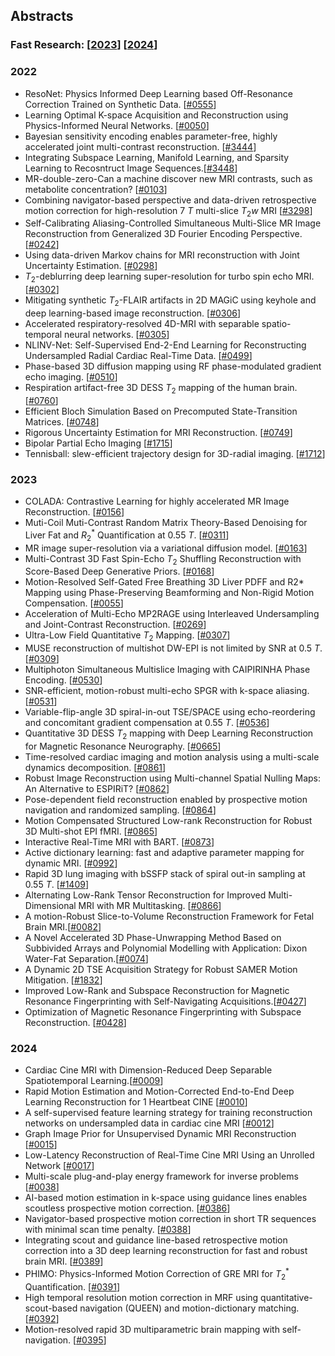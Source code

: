 ## Abstracts

### Fast Research: [[2023](https://ismrm2023-unofficial.netlify.app/)] [[2024](https://meetingsearch.ismrm.org/)]

### 2022
- ResoNet: Physics Informed Deep Learning based Off-Resonance Correction Trained on Synthetic Data. [[#0555](https://submissions.mirasmart.com/ISMRM2022/Itinerary/Files/PDFFiles/0555.html)]
- Learning Optimal K-space Acquisition and Reconstruction using Physics-Informed Neural Networks.  [[#0050](https://submissions.mirasmart.com/ISMRM2022/Itinerary/Files/PDFFiles/0050.html)]
- Bayesian sensitivity encoding enables parameter-free, highly accelerated joint multi-contrast reconstruction. [[#3444](https://submissions.mirasmart.com/ISMRM2022/Itinerary/Files/PDFFiles/3444.html)]
- Integrating Subspace Learning, Manifold Learning, and Sparsity Learning to Recosntruct Image Sequences.[[#3448](https://submissions.mirasmart.com/ISMRM2022/Itinerary/Files/PDFFiles/3448.html)]
- MR-double-zero-Can a machine discover new MRI contrasts, such as metabolite concentration? [[#0103](https://submissions.mirasmart.com/ISMRM2022/Itinerary/Files/PDFFiles/0103.html)]
- Combining navigator-based perspective and data-driven retrospective motion correction for high-resolution 7 $T$ multi-slice $T_2w$ MRI [[#3298](https://submissions.mirasmart.com/ISMRM2022/Itinerary/Files/PDFFiles/3298.html)]
- Self-Calibrating Aliasing-Controlled Simultaneous Multi-Slice MR Image Reconstruction from Generalized 3D Fourier Encoding Perspective. [[#0242](https://submissions.mirasmart.com/ISMRM2022/Itinerary/Files/PDFFiles/0242.html)]
- Using data-driven Markov chains for MRI reconstruction with Joint Uncertainty Estimation. [[#0298](https://submissions.mirasmart.com/ISMRM2022/Itinerary/Files/PDFFiles/0298.html)]
- $T_2$-deblurring deep learning super-resolution for turbo spin echo MRI. [[#0302](https://submissions.mirasmart.com/ISMRM2022/Itinerary/Files/PDFFiles/0302.html)]
- Mitigating synthetic $T_2$-FLAIR artifacts in 2D MAGiC using keyhole and deep learning-based image reconstruction. [[#0306](https://submissions.mirasmart.com/ISMRM2022/Itinerary/Files/PDFFiles/0306.html)]
- Accelerated respiratory-resolved 4D-MRI with separable spatio-temporal neural networks. [[#0305](https://submissions.mirasmart.com/ISMRM2022/Itinerary/Files/PDFFiles/0305.html)]
- NLINV-Net: Self-Supervised End-2-End Learning for Reconstructing Undersampled Radial Cardiac Real-Time Data. [[#0499](https://submissions.mirasmart.com/ISMRM2022/Itinerary/Files/PDFFiles/0499.html)]
- Phase-based 3D diffusion mapping using RF phase-modulated gradient echo imaging. [[#0510](https://submissions.mirasmart.com/ISMRM2022/Itinerary/Files/PDFFiles/0510.html)]
- Respiration artifact-free 3D DESS $T_2$ mapping of the human brain. [[#0760](https://submissions.mirasmart.com/ISMRM2022/Itinerary/Files/PDFFiles/0760.html)]
- Efficient Bloch Simulation Based on Precomputed State-Transition Matrices. [[#0748](https://submissions.mirasmart.com/ISMRM2022/Itinerary/Files/PDFFiles/0748.html)]
- Rigorous Uncertainty Estimation for MRI Reconstruction. [[#0749](https://submissions.mirasmart.com/ISMRM2022/Itinerary/Files/PDFFiles/0749.html)]
- Bipolar Partial Echo Imaging [[#1715](https://submissions.mirasmart.com/ISMRM2022/Itinerary/Files/PDFFiles/1715.html)]
- Tennisball: slew-efficient trajectory design for 3D-radial imaging. [[#1712](https://submissions.mirasmart.com/ISMRM2022/Itinerary/Files/PDFFiles/1712.html)]

### 2023
- COLADA: Contrastive Learning for highly accelerated MR Image Reconstruction. [[#0156](https://cds.ismrm.org/protected/23MPresentations/abstracts/0156.html)]
- Muti-Coil Muti-Contrast Random Matrix Theory-Based Denoising for Liver Fat and $R_2^*$ Quantification at 0.55 $T$. [[#0311](https://cds.ismrm.org/protected/23MPresentations/abstracts/0311.html)]
- MR image super-resolution via a variational diffusion model. [[#0163](https://cds.ismrm.org/protected/23MPresentations/abstracts/0163.html)]
- Multi-Contrast 3D Fast Spin-Echo $T_2$ Shuffling Reconstruction with Score-Based Deep Generative Priors. [[#0168](https://cds.ismrm.org/protected/23MPresentations/abstracts/0168.html)]
- Motion-Resolved Self-Gated Free Breathing 3D Liver PDFF and R2* Mapping using Phase-Preserving Beamforming and Non-Rigid Motion Compensation. [[#0055](https://cds.ismrm.org/protected/23MPresentations/abstracts/0055.html)]
- Acceleration of Multi-Echo MP2RAGE using Interleaved Undersampling and Joint-Contrast Reconstruction. [[#0269](https://cds.ismrm.org/protected/23MPresentations/abstracts/0269.html)]
- Ultra-Low Field Quantitative $T_2$ Mapping. [[#0307](https://cds.ismrm.org/protected/23MPresentations/abstracts/0307.html)]
- MUSE reconstruction of multishot DW-EPI is not limited by SNR at 0.5 $T$. [[#0309](https://cds.ismrm.org/protected/23MPresentations/abstracts/0309.html)]
- Multiphoton Simultaneous Multislice Imaging with CAIPIRINHA Phase Encoding. [[#0530](https://cds.ismrm.org/protected/23MPresentations/abstracts/0530.html)]
- SNR-efficient, motion-robust multi-echo SPGR with k-space aliasing. [[#0531](https://cds.ismrm.org/protected/23MPresentations/abstracts/0531.html)]
- Variable-flip-angle 3D spiral-in-out TSE/SPACE using echo-reordering and concomitant gradient compensation at 0.55 $T$. [[#0536](https://cds.ismrm.org/protected/23MPresentations/abstracts/0536.html)]
- Quantitative 3D DESS $T_2$ mapping with Deep Learning Reconstruction for Magnetic Resonance Neurography. [[#0665](https://cds.ismrm.org/protected/23MPresentations/abstracts/0665.html)]
- Time-resolved cardiac imaging and motion analysis using a multi-scale dynamics decomposition. [[#0861](https://cds.ismrm.org/protected/23MPresentations/abstracts/0861.html)] 
- Robust Image Reconstruction using Multi-channel Spatial Nulling Maps: An Alternative to ESPIRiT? [[#0862](https://cds.ismrm.org/protected/23MPresentations/abstracts/0862.html)]
- Pose-dependent field reconstruction enabled by prospective motion navigation and randomized sampling. [[#0864](https://cds.ismrm.org/protected/23MPresentations/abstracts/0864.html)]
- Motion Compensated Structured Low-rank Reconstruction for Robust 3D Multi-shot EPI fMRI. [[#0865](https://cds.ismrm.org/protected/23MPresentations/abstracts/0865.html)]
- Interactive Real-Time MRI with BART. [[#0873](https://cds.ismrm.org/protected/23MPresentations/abstracts/0873.html)]
- Active dictionary learning: fast and adaptive parameter mapping for dynamic MRI. [[#0992](https://cds.ismrm.org/protected/23MPresentations/abstracts/0992.html)]
- Rapid 3D lung imaging with bSSFP stack of spiral out-in sampling at 0.55 $T$. [[#1409](https://cds.ismrm.org/protected/23MPresentations/abstracts/1409.html)]
- Alternating Low-Rank Tensor Reconstruction for Improved Multi-Dimensional MRI with MR Multitasking. [[#0866](https://cds.ismrm.org/protected/23MPresentations/abstracts/0866.html)]
- A motion-Robust Slice-to-Volume Reconstruction Framework for Fetal Brain MRI.[[#0082](https://cds.ismrm.org/protected/23MPresentations/abstracts/0082.html)]
- A Novel Accelerated 3D Phase-Unwrapping Method Based on Subbivided Arrays and Polynomial Modelling with Application: Dixon Water-Fat Separation.[[#0074](https://cds.ismrm.org/protected/23MPresentations/abstracts/0074.html)]
- A Dynamic 2D TSE Acquisition Strategy for Robust SAMER Motion Mitigation. [[#1832](https://cds.ismrm.org/protected/23MPresentations/abstracts/1832.html)]
- Improved Low-Rank and Subspace Reconstruction for Magnetic Resonance Fingerprinting with Self-Navigating Acquisitions.[[#0427](https://cds.ismrm.org/protected/23MPresentations/abstracts/0427.html)]
- Optimization of Magnetic Resonance Fingerprinting with Subspace Reconstruction. [[#0428](https://cds.ismrm.org/protected/23MPresentations/abstracts/0428.html)]

### 2024
- Cardiac Cine MRI with Dimension-Reduced Deep Separable Spatiotemporal Learning.[[#0009](https://cds.ismrm.org/protected/24MPresentations/abstracts/0009.html)]
- Rapid Motion Estimation and Motion-Corrected End-to-End Deep Learning Reconstruction for 1 Heartbeat CINE [[#0010](https://cds.ismrm.org/protected/24MPresentations/abstracts/0010.html)]
- A self-supervised feature learning strategy for training reconstruction networks on undersampled data in cardiac cine MRI [[#0012](https://cds.ismrm.org/protected/24MPresentations/abstracts/0012.html)]
- Graph Image Prior for Unsupervised Dynamic MRI Reconstruction [[#0015](https://cds.ismrm.org/protected/24MPresentations/abstracts/0015.html)]
- Low-Latency Reconstruction of Real-Time Cine MRI Using an Unrolled Network [[#0017](https://cds.ismrm.org/protected/24MPresentations/abstracts/0017.html)]
- Multi-scale plug-and-play energy framework for inverse problems [[#0038](https://cds.ismrm.org/protected/24MPresentations/abstracts/0038.html)]
- AI-based motion estimation in k-space using guidance lines enables scoutless prospective motion correction. [[#0386](https://cds.ismrm.org/protected/24MPresentations/abstracts/0386.html)]
- Navigator-based prospective motion correction in short TR sequences with minimal scan time penalty. [[#0388](https://cds.ismrm.org/protected/24MPresentations/abstracts/0388.html)]
- Integrating scout and guidance line-based retrospective motion correction into a 3D deep learning reconstruction for fast and robust brain MRI. [[#0389](https://cds.ismrm.org/protected/24MPresentations/abstracts/0389.html)]
- PHIMO: Physics-Informed Motion Correction of GRE MRI for $T_2^*$ Quantification. [[#0391](https://cds.ismrm.org/protected/24MPresentations/abstracts/0391.html)]
- High temporal resolution motion correction in MRF using quantitative-scout-based navigation (QUEEN) and motion-dictionary matching. [[#0392](https://cds.ismrm.org/protected/24MPresentations/abstracts/0392.html)]
- Motion-resolved rapid 3D multiparametric brain mapping with self-navigation. [[#0395](https://cds.ismrm.org/protected/24MPresentations/abstracts/0395.html)]
